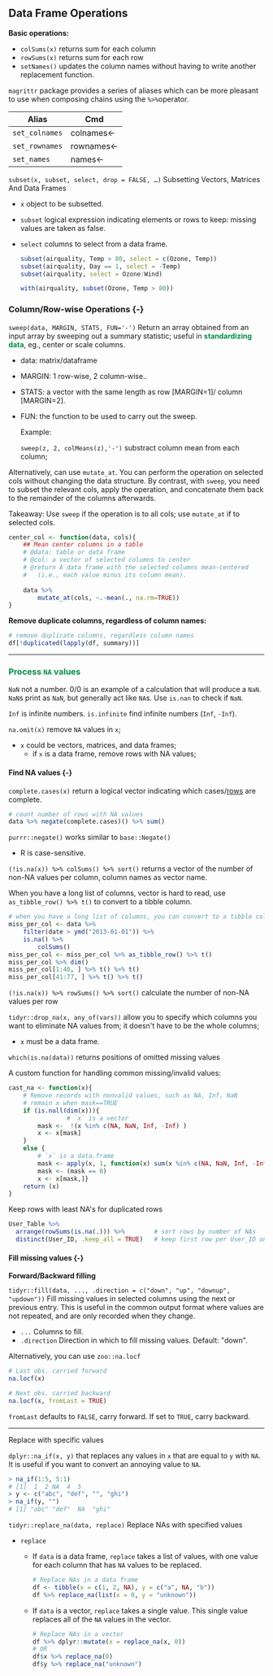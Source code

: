 ## Data Frame Operations

**Basic operations:**

- `colSums(x)` 	returns sum for each column
- `rowSums(x)` 	returns sum for each row
- `setNames()`	updates the column names without having to write another replacement function.



`magrittr` package provides a series of aliases which can be more pleasant to use when composing chains using the `%>%`operator.

| Alias        | Cmd        |
| ------------ | ---------- |
| `set_colnames` | colnames<- |
| `set_rownames` | rownames<- |
| `set_names`    | names<-    |

 


`subset(x, subset, select, drop = FALSE, …)` 	Subsetting Vectors, Matrices And Data Frames

- `x` 	 object to be subsetted.

- `subset`   logical expression indicating elements or rows to keep: missing values are taken as false.

- `select`   columns to select from a data frame.

  ```R
  subset(airquality, Temp > 80, select = c(Ozone, Temp))
  subset(airquality, Day == 1, select = -Temp)
  subset(airquality, select = Ozone:Wind)
  
  with(airquality, subset(Ozone, Temp > 80))
  ```

  


### Column/Row-wise Operations {-}

`sweep(data, MARGIN, STATS, FUN='-')` 	Return an array obtained from an input array by sweeping out a summary statistic; useful in <span style='color:#008B45'>**standardizing data**</span>, eg., center or scale columns.

* data: matrix/dataframe

* MARGIN: 1 row-wise, 2 column-wise..

* STATS: a vector with the same length as row \[MARGIN=1\]/ column \[MARGIN=2\].

* FUN: the function to be used to carry out the sweep.

  Example:

  `sweep(z, 2, colMeans(z),'-')`  substract column mean from each column;

Alternatively, can use `mutate_at`. You can perform the operation on selected cols without changing the data structure. By contrast, with `sweep`, you need to subset the relevant cols, apply the operation, and concatenate them back to the remainder of the columns afterwards.

Takeaway: Use `sweep` if the operation is to all cols; use `mutate_at` if to selected cols.

```r
center_col <- function(data, cols){
    ## Mean center columns in a table
    # @data: table or data frame
    # @col: a vector of selected columns to center
    # @return A data frame with the selected columns mean-centered 
    #   (i.e., each value minus its column mean).
    
    data %>% 
        mutate_at(cols, ~.-mean(., na.rm=TRUE))
}
```

**Remove duplicate columns, regardless of column names:**


``` r
# remove duplicate columns, regardless column names
df[!duplicated(lapply(df, summary))] 
```


--------------------------------------------------------------------------------


### <span style='color:#008B45'>**Process `NA` values**</span>

`NaN` not a number.  0/0 is an example of a calculation that will produce a `NaN`. `NaN`s print as `NaN`, but generally act like `NA`s. Use `is.nan` to check if `NaN`.

`Inf` is infinite numbers. `is.infinite` find infinite numbers (`Inf`, `-Inf`).


`na.omit(x)` remove `NA` values in `x`;

-   `x` 	could be vectors, matrices, and data frames; 
    -   if `x` is a data frame, remove rows with NA values;

#### Find NA values {-}

`complete.cases(x)` 	return a logical vector indicating which cases/<u>rows</u> are complete.

```r
# count number of rows with NA values
data %>% negate(complete.cases)() %>% sum()
```

`purrr::negate()` works similar to `base::Negate()`

- R is case-sensitive.

`(!is.na(x)) %>% colSums() %>% sort()`  returns a vector of the number of non-NA values per column, column names as vector name.

When you have a long list of columns, vector is hard to read, use `as_tibble_row() %>% t()` to convert to a tibble column.

```r
# when you have a long list of columns, you can convert to a tibble column for best visualization.
miss_per_col <- data %>% 
    filter(date > ymd("2013-01-01")) %>% 
    is.na() %>% 
		colSums()
miss_per_col <- miss_per_col %>% as_tibble_row() %>% t()
miss_per_col %>% dim()
miss_per_col[1:40, ] %>% t() %>% t()
miss_per_col[41:77, ] %>% t() %>% t()
```



`(!is.na(x)) %>% rowSums() %>% sort()`  calculate the number of non-NA values per row

`tidyr::drop_na(x, any_of(vars))` 	allow you to specify which columns you want to eliminate NA values from; it doesn't have to be the whole columns;

-   `x` 	must be a data frame.


`which(is.na(data))` returns positions of omitted missing values

A custom function for handling common missing/invalid values:

```R
cast_na <- function(x){
    # Remove records with nonvalid values, such as NA, Inf, NaN 
    # remain x when mask==TRUE
    if (is.null(dim(x))){
				# `x` is a vector
      	mask <-  !(x %in% c(NA, NaN, Inf, -Inf) )
        x <- x[mask]
    }
    else {
        # `x` is a data.frame
        mask <- apply(x, 1, function(x) sum(x %in% c(NA, NaN, Inf, -Inf)))
        mask <- (mask == 0)
        x <- x[mask,]}
    return (x)
}
```




Keep rows with least NA's for duplicated rows

```r
User_Table %>%
  arrange(rowSums(is.na(.))) %>%        # sort rows by number of NAs
  distinct(User_ID, .keep_all = TRUE)   # keep first row per User_ID only
```


#### Fill missing values {-}

**Forward/Backward filling**

`tidyr::fill(data, ..., .direction = c("down", "up", "downup", "updown"))` Fill missing values in selected columns using the next or previous entry. This is useful in the common output format where values are not repeated, and are only recorded when they change.

-   `...` 	Columns to fill.
-   `.direction` Direction in which to fill missing values. Default: "down".

Alternatively, you can use `zoo::na.locf`

```r
# Last obs. carried forward
na.locf(x)                

# Next obs. carried backward
na.locf(x, fromLast = TRUE) 
```

`fromLast` defaults to `FALSE`, carry forward. If set to `TRUE`, carry backward.

--------------------------------------------------------------------------------

Replace with specific values

`dplyr::na_if(x, y)` 	that replaces any values in `x` that are equal to `y` with `NA`. It is useful if you want to convert an annoying value to `NA`.

```R
> na_if(1:5, 5:1)
# [1]  1  2 NA  4  5
> y <- c("abc", "def", "", "ghi")
> na_if(y, "")
# [1] "abc" "def"  NA  "ghi"
```

`tidyr::replace_na(data, replace)` Replace NAs with specified values

- `replace` 
 
  - If `data` is a data frame, `replace` takes a list of values, with one value for each column that has `NA` values to be replaced.

    ```R
    # Replace NAs in a data frame
    df <- tibble(x = c(1, 2, NA), y = c("a", NA, "b"))
    df %>% replace_na(list(x = 0, y = "unknown"))
    ```

  - If `data` is a vector, `replace` takes a single value. This single value replaces all of the `NA` values in the vector.

    ```R
    # Replace NAs in a vector
    df %>% dplyr::mutate(x = replace_na(x, 0))
    # OR
    df$x %>% replace_na(0)
    df$y %>% replace_na("unknown")
    ```
  
